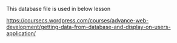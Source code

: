 This database file is used in below lesson


https://coursecs.wordpress.com/courses/advance-web-development/getting-data-from-database-and-display-on-users-application/

